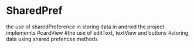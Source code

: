 # SharedPref
the use of sharedPreference in storing data in android 
the project implememts 
#cardView
#the use of editText, textView and buttons
#storing data using shared prefences methods
